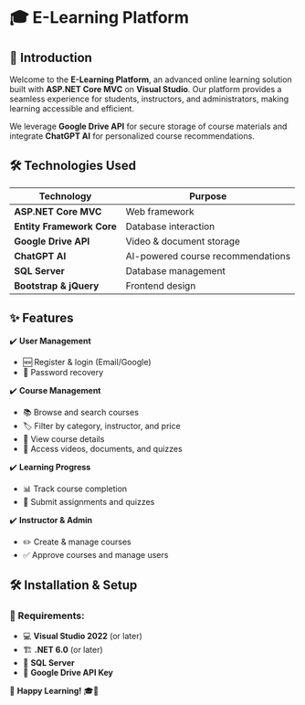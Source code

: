 # 🎓 E-Learning Platform


## 🚀 Introduction
Welcome to the **E-Learning Platform**, an advanced online learning solution built with **ASP.NET Core MVC** on **Visual Studio**. Our platform provides a seamless experience for students, instructors, and administrators, making learning accessible and efficient.

We leverage **Google Drive API** for secure storage of course materials and integrate **ChatGPT AI** for personalized course recommendations.

## 🛠 Technologies Used

| Technology              | Purpose                                    |
|-------------------------|--------------------------------------------|
| **ASP.NET Core MVC**    | Web framework                             |
| **Entity Framework Core** | Database interaction                     |
| **Google Drive API**    | Video & document storage                  |
| **ChatGPT AI**         | AI-powered course recommendations          |
| **SQL Server**         | Database management                        |
| **Bootstrap & jQuery** | Frontend design                           |

## ✨ Features

✔️ **User Management**
- 🆕 Register & login (Email/Google)
- 🔑 Password recovery

✔️ **Course Management**
- 📚 Browse and search courses
- 🏷️ Filter by category, instructor, and price
- 📖 View course details
- 🎥 Access videos, documents, and quizzes

✔️ **Learning Progress**
- 📊 Track course completion
- 📝 Submit assignments and quizzes

✔️ **Instructor & Admin**
- ✏️ Create & manage courses
- ✅ Approve courses and manage users

## 🛠 Installation & Setup

### 📌 Requirements:
- 💻 **Visual Studio 2022** (or later)
- 🏗 **.NET 6.0** (or later)
- 📀 **SQL Server**
- 🔑 **Google Drive API Key**

🌟 **Happy Learning!** 🎓🚀

